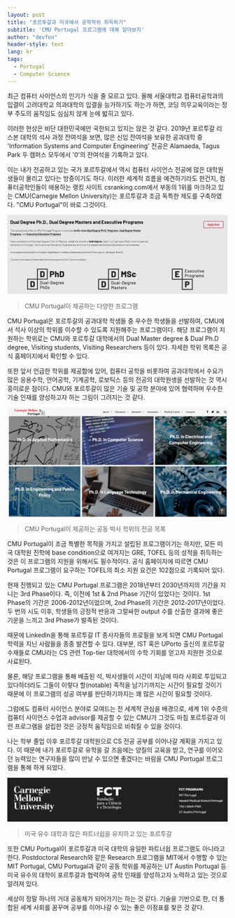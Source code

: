 ```yaml
---
layout: post
title: "포르투갈과 미국에서 공학학위 취득하기"
subtitle: 'CMU Portugal 프로그램에 대해 알아보자'
author: "devfon"
header-style: text
lang: kr
tags:
  - Portugal
  - Computer Science
---
```


최근 컴퓨터 사이언스의 인기가 식을 줄 모르고 있다. 올해 서울대학교 컴퓨터공학과의 입결이 고려대학교 의과대학의 입결을 능가하기도 하는가 하면, 코딩 의무교육이라는 정부 주도의 움직임도 심심치 않게 눈에 밟히고 있다.

이러한 현상은 비단 대한민국에만 국한되고 있지는 않은 것 같다. 2019년 포르투갈 리스본 대학의 석사 과정 잔여석을 보면, 많은 신입 잔여석을 보유한 공과대학 중 'Information Systems and Computer Engineering' 전공은 Alamaeda, Tagus Park 두 캠퍼스 모두에서 '0'의 잔여석을 기록하고 있다. 

이는 내가 전공하고 있는 국가 포르투갈에서 역시 컴퓨터 사이언스 전공에 많은 대학원생들이 몰리고 있다는 방증이기도 하다. 이러한 세계적 흐름을 예견하기라도 한건지, 컴퓨터공학인들이 애용하는 랭킹 사이트 csranking.com에서 부동의 1위를 마크하고 있는 CMU(Carnegie Mellon University)는 포르투갈과 조금 독특한 제도를 구축하였다. "CMU Portugal"이 바로 그것이다. 

![](/img/in-post/cmu2.png)
> CMU Portugal이 제공하는 다양한 프로그램

CMU Portugal은 포르투갈의 공과대학 학생들 중 우수한 학생들을 선발하여, CMU에서 석사 이상의 학위를 이수할 수 있도록 지원해주는 프로그램이다. 해당 프로그램이 지원하는 학위로는 CMU와 포르투갈 대학에서의 Dual Master degree & Dual Ph.D degree, Visiting students, Visiting Researchers 등이 있다. 자세한 학위 목록은 공식 홈페이지에서 확인할 수 있다. 

또한 앞서 언급한 학위를 제공함에 있어, 컴퓨터 공학을 비롯하여 공과대학에서 수요가 많은 응용수학, 언어공학, 기계공학, 로보틱스 등의 전공의 대학원생을 선발하는 것 역시 흥미로운 점이다. CMU와 포르투갈이 많은 기술 및 공학 분야에 있어 협력하며 우수한 기술 인재를 양성하고자 하는 그림이 그려지는 것 같다.

![](/img/in-post/cmu1.png)
> CMU Portugal이 제공하는 공동 박사 학위의 전공 목록

CMU Portugal이 조금 특별한 목적을 가지고 설립된 프로그램이기는 하지만, 모든 미국 대학원 진학에 base condition으로 여겨지는 GRE, TOFEL 등의 성적을 취득하는 것은 이 프로그램의 지원을 위해서도 필수적이다. 공식 홈페이지에 따르면 CMU Portugal 프로그램이 요구하는 TOFEL의 최소 지원 요건은 102점으로 기록되어 있다.

현재 진행되고 있는 CMU Portugal 프로그램은 2018년부터 2030년까지의 기간을 지니는 3rd Phase이다. 즉, 이전에 1st & 2nd Phase 기간이 있었다는 것이다. 1st Phase의 기간은 2006-2012년이었으며, 2nd Phase의 기간은 2012-2017년이었다. 두 번의 시도 이후, 학생들의 긍정적 반응과 그럴싸한 output 수를 산출한 결과에 좋은 기운을 느끼고 3rd Phase가 발족된 것이다. 

때문에 LinkedIn을 통해 포르투갈 IT 종사자들의 프로필을 보게 되면 CMU Portugal 학력을 지닌 사람들을 종종 발견할 수 있다. 대부분, IST 혹은 UPorto 출신의 포르투갈 수재들로 CMU라는 CS 관련 Top-tier 대학에서의 수학 기회를 얻고자 지원한 것으로 사료된다. 

물론, 해당 프로그램을 통해 배출된 석, 박사생들이 시간이 지남에 따라 사회로 투입되고 있다하더라도 그들이 이렇다 할(notable) 족적을 남기기까지는 시간이 필요할 것이기 때문에 이 프로그램의 성공 여부를 판단하기까지는 꽤 많은 시간이 필요할 것이다. 

그럼에도 컴퓨터 사이언스 분야로 모여드는 전 세계적 관심을 배경으로, 세계 1위 수준의 컴퓨터 사이언스 수업과 advisor를 제공할 수 있는 CMU가 그것도 마침 포르투갈과 이런 프로그램을 설립한 것은 긍정적 움직임으로 비춰질 수 있을 것이다. 

나는 학부 졸업 이후 포르투갈 대학원으로 CS 전공 공부를 이어나갈 계획을 가지고 있다. 이 때문에 내가 포르투갈로 유학을 갈 즈음에는 양질의 교육을 받고, 연구를 이어오던 능력있는 연구자들을 많이 만날 수 있으면 좋겠다는 바람을 CMU Portugal 프로그램을 통해 하게 되었다. 

![](/img/in-post/cmu3.png)
> 미국 유수 대학과 많은 파트너쉽을 유지하고 있는 포르투갈

또한 CMU Portugal이 포르투갈과 미국 대학의 유일한 파트너쉽 프로그램도 아니라고 한다. Postdoctoral Research와 같은 Research 프로그램을 MIT에서 수행할 수 있는 MIT Portugal, CMU Portugal과 같이 공동 학위를 제공하는 UT Austin Portugal 등 미국 유수의 대학이 포르투갈과 협력하여 공학 인재를 양성하고자 노력하고 있는 것으로 알려져 있다. 

세상이 정말 하나의 거대 공동체가 되어가기는 하는 것 같다. 기술을 기반으로 한, 더 통합된 세계 사회를 꿈꾸며 공부를 이어나갈 수 있는 좋은 이정표를 찾은 것 같다.